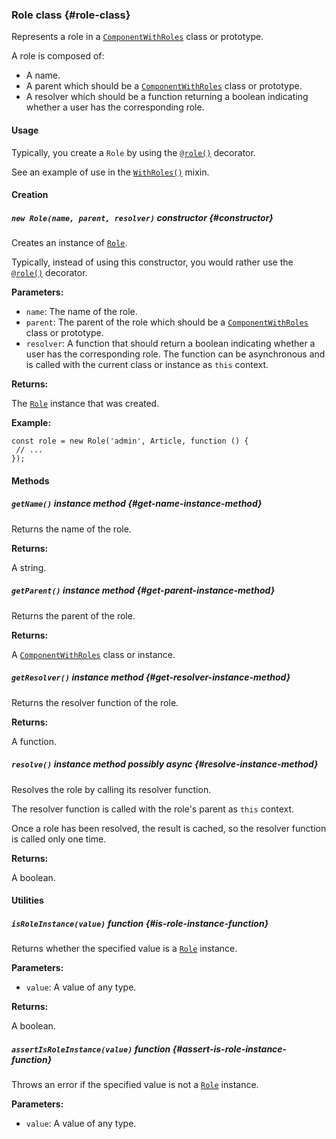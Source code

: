### Role <badge type="primary">class</badge> {#role-class}

Represents a role in a [`ComponentWithRoles`](https://layrjs.com/docs/v1/reference/with-roles#component-with-roles-class) class or prototype.

A role is composed of:

- A name.
- A parent which should be a [`ComponentWithRoles`](https://layrjs.com/docs/v1/reference/with-roles#component-with-roles-class) class or prototype.
- A resolver which should be a function returning a boolean indicating whether a user has the corresponding role.

#### Usage

Typically, you create a `Role` by using the [`@role()`](https://layrjs.com/docs/v1/reference/with-roles#role-decorator) decorator.

See an example of use in the [`WithRoles()`](https://layrjs.com/docs/v1/reference/with-roles#with-roles-mixin) mixin.

#### Creation

##### `new Role(name, parent, resolver)` <badge type="secondary">constructor</badge> {#constructor}

Creates an instance of [`Role`](https://layrjs.com/docs/v1/reference/role).

Typically, instead of using this constructor, you would rather use the [`@role()`](https://layrjs.com/docs/v1/reference/with-roles#role-decorator) decorator.

**Parameters:**

* `name`: The name of the role.
* `parent`: The parent of the role which should be a [`ComponentWithRoles`](https://layrjs.com/docs/v1/reference/with-roles#component-with-roles-class) class or prototype.
* `resolver`: A function that should return a boolean indicating whether a user has the corresponding role. The function can be asynchronous and is called with the current class or instance as `this` context.

**Returns:**

The [`Role`](https://layrjs.com/docs/v1/reference/role) instance that was created.

**Example:**

```
const role = new Role('admin', Article, function () {
 // ...
});
```

#### Methods

##### `getName()` <badge type="secondary-outline">instance method</badge> {#get-name-instance-method}

Returns the name of the role.

**Returns:**

A string.

##### `getParent()` <badge type="secondary-outline">instance method</badge> {#get-parent-instance-method}

Returns the parent of the role.

**Returns:**

A [`ComponentWithRoles`](https://layrjs.com/docs/v1/reference/with-roles#component-with-roles-class) class or instance.

##### `getResolver()` <badge type="secondary-outline">instance method</badge> {#get-resolver-instance-method}

Returns the resolver function of the role.

**Returns:**

A function.

##### `resolve()` <badge type="secondary-outline">instance method</badge> <badge type="outline">possibly async</badge> {#resolve-instance-method}

Resolves the role by calling its resolver function.

The resolver function is called with the role's parent as `this` context.

Once a role has been resolved, the result is cached, so the resolver function is called only one time.

**Returns:**

A boolean.

#### Utilities

##### `isRoleInstance(value)` <badge type="tertiary-outline">function</badge> {#is-role-instance-function}

Returns whether the specified value is a [`Role`](https://layrjs.com/docs/v1/reference/role) instance.

**Parameters:**

* `value`: A value of any type.

**Returns:**

A boolean.

##### `assertIsRoleInstance(value)` <badge type="tertiary-outline">function</badge> {#assert-is-role-instance-function}

Throws an error if the specified value is not a [`Role`](https://layrjs.com/docs/v1/reference/role) instance.

**Parameters:**

* `value`: A value of any type.
